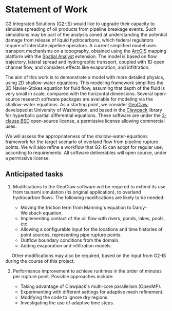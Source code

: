 # Statement of Work

G2 Integrated Solutions ([G2-IS](https://g2-is.com)) would like to upgrade their capacity to simulate spreading of oil products from pipeline breakage events.
Such simulations may be part of the analysis aimed at understanding the potential damage from release of liquid hydrocarbons, 
which federal regulators require of interstate pipeline operators. 
A current simplified model uses transport mechanisms on a topography, obtained using the 
[ArcGIS](https://www.esri.com/en-us/arcgis/about-arcgis/overview) mapping platform with the 
[Spatial Analyst](http://www.esri.com/software/arcgis/extensions/spatialanalyst) extension.
The model is based on flow trajectory, lateral spread and hydrographic transport, 
coupled with 1D open channel flow, and considers effects like evaporation, and infiltration.

The aim of this work is to demonstrate a model with more detailed physics, using 2D shallow-water equations.
This modeling framework simplifies the 3D Navier-Stokes equation for fluid flow, 
assuming that depth of the fluid is very small in scale, compared with the horizontal dimensions.
Several open-source research software packages are available for modeling via the shallow-water equations.
As a starting point, we consider [GeoClaw](http://depts.washington.edu/clawpack/geoclaw/), developed at University of Washington, 
and based in the [Clawpack](http://www.clawpack.org) library for hyperbolic partial differential equations.
These software are under the [3-clause BSD](https://opensource.org/licenses/BSD-3-Clause) open-source license,
a permissive license allowing commercial uses.

We will assess the appropriateness of the shallow-water-equations framework for the target scenario of overland flow
from pipeline rupture points. We will also refine a workflow that G2-IS can adopt for regular use, according to requirements.
All software deliverables will open source, under a permissive license.

## Anticipated tasks

1. Modifications to the GeoClaw software will be required to extend its use from tsunami simulation (its original application), to overland hydrocarbon flows. The following modifications are likely to be needed:

	* Moving the friction term from Manning's equation to Darcy-Weisbach equation.
	* Implementing contact of the oil flow with rivers, ponds, lakes, pools, etc.
	* Allowing a configurable input for the locations and time histories of point sources, representing pipe rupture points.
	* Outflow boundary conditions from the domain.
	* Adding evaporation and infiltration models.

&nbsp;&nbsp;&nbsp;&nbsp;&nbsp;Other modifications may also be required, based on the input from G2-IS during the course of this project.

2. Performance improvement to achieve runtimes in the order of minutes per rupture point. Possible approaches include:

	* Taking advantage of Clawpack's multi-core parallelism (OpenMP).
	* Experimenting with different settings for adaptive mesh refinement.
	* Modifying the code to ignore dry regions.
	* Investigating the use of adaptive time steps.
